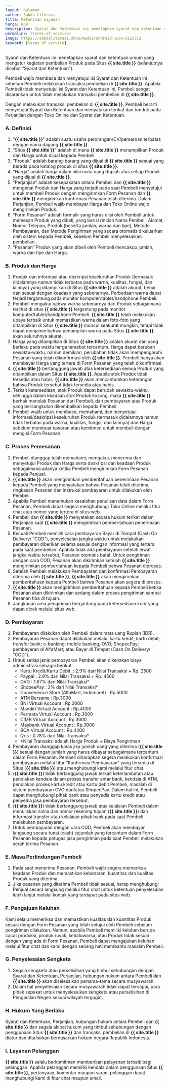 ```yaml
---
layout: halaman
author: Sabda Literasi
title: Ketentuan Layanan
harga: Rp0
description: Syarat dan Ketentuan ini menetapkan syarat dan ketentuan umum yang mengatur kegiatan pembelian Produk pada Situs ini (selanjutnya disebut “Syarat dan Ketentuan”).
permalink: /terms-of-service/
image: https://sabdaliterasi.shop/media/android-icon-512x512
keyword: [terms of service]
---
```

<p>Syarat dan Ketentuan ini menetapkan syarat dan ketentuan umum yang mengatur kegiatan pembelian Produk pada Situs <b>{{ site.title }}</b> (selanjutnya disebut “Syarat dan Ketentuan”).</p><p>Pembeli wajib membaca dan menyetujui isi Syarat dan Ketentuan ini sebelum Pembeli melakukan transaksi pembelian di <b>{{ site.title }}</b>. Apabila Pembeli tidak menyetujui isi Syarat dan Ketentuan ini, Pembeli sangat disarankan untuk tidak melakukan transaksi pembelian di <b>{{ site.title }}</b>.</p><p>Dengan melakukan transaksi pembelian di <b>{{ site.title }}</b>, Pembeli berarti menyetujui Syarat dan Ketentuan dan menyatakan terikat dan tunduk pada Perjanjian dengan Toko Online dan Syarat dan Ketentuan.</p><h3>A. Definisi</h3><ol><li>“<b>{{ site.title }}</b>” adalah suatu usaha perorangan/CV/perseroan terbatas dengan nama dagang <b>{{ site.title }}</b>.</li><li>“Situs <b>{{ site.title }}</b>” adalah di mana <b>{{ site.title }}</b> menampilkan Produk dan Harga untuk dijual kepada Pembeli.</li><li>“Produk” adalah barang-barang yang dijual di <b>{{ site.title }}</b> sesuai yang berada pada katalog produk di situs <b>{{ site.title }}</b>.</li><li>“Harga” adalah harga dalam nilai mata uang Rupiah atas setiap Produk yang dijual di <b>{{ site.title }}</b>.</li><li>“Perjanjian” adalah kesepakatan antara Pembeli dan <b>{{ site.title }}</b> mengenai Produk dan Harga yang terjadi pada saat Pembeli menyetujui untuk membeli Produk dengan mengirimkan Form Pesanan dan <b>{{ site.title }}</b> mengirimkan konfirmasi Pesanan telah diterima. Dalam Perjanjian, Pembeli wajib membayar Harga dan Toko Online wajib mengirimkan Produk.</li><li>“Form Pesanan” adalah formulir yang harus diisi oleh Pembeli untuk memesan Produk yang dibeli, yang berisi rincian Nama Pembeli, Alamat, Nomor Telepon, Produk (beserta jumlah, warna dan tipe), Metode Pembayaran, dan Metode Pengiriman yang secara otomatis dikeluarkan oleh sistem kepada Pembeli, sebelum Pembeli menyelesaikan pembelian..</li><li>“Pesanan” Produk yang akan dibeli oleh Pembeli mencakup jumlah, warna dan tipe dan Harga.</li></ol><h3>B. Produk dan Harga</h3><ol><li>Produk dan informasi atau deskripsi keseluruhan Produk (termasuk didalamnya namun tidak terbatas pada warna, kualitas, fungsi, dan lainnya) yang ditampilkan di Situs <b>{{ site.title }}</b> adalah akurat, benar dan sesuai dengan keadaan yang sebenarnya. Perbedaan warna dapat terjadi tergantung pada monitor komputer/tablet/handphone Pembeli.</li><li>Pembeli mengakui bahwa warna sebenarnya dari Produk sebagaimana terlihat di situs <b>{{ site.title }}</b> tergantung pada monitor komputer/tablet/handphone Pembeli. <b>{{ site.title }}</b> telah melakukan upaya terbaik untuk memastikan warna dalam foto-foto yang ditampilkan di Situs <b>{{ site.title }}</b> muncul seakurat mungkin, tetapi tidak dapat menjamin bahwa penampilan warna pada Situs <b>{{ site.title }}</b> akan seluruhnya akurat.</li><li>Harga yang ditampilkan di Situs <b>{{ site.title }}</b> adalah akurat dan yang berlaku pada waktu harga tersebut tercantum. Harga dapat berubah sewaktu-waktu, namun demikian, perubahan tidak akan mempengaruhi Pesanan yang telah dikonfirmasi oleh <b>{{ site.title }}</b>. Pembeli hanya akan membayar Harga yang tertera di Form Pesanan yang telah dikonfirmasi.</li><li><b>{{ site.title }}</b> bertanggung jawab atas ketersediaan semua Produk yang ditampilkan dalam Situs <b>{{ site.title }}</b>. Apabila stok Produk tidak tersedia atau habis, <b>{{ site.title }}</b> akan mencantumkan keterangan bahwa Produk tersebut tidak tersedia atau habis.</li><li>Terkait ketersediaan, stok Produk dapat berubah sewaktu-waktu, sehingga dalam keadaan stok Produk kosong, maka <b>{{ site.title }}</b> berhak menolak Pesanan dari Pembeli, dan pembayaran atas Produk yang bersangkutan dikembalikan kepada Pembeli.</li><li>Pembeli wajib untuk membaca, memahami, dan menyetujui informasi/deskripsi keseluruhan Produk (termasuk didalamnya namun tidak terbatas pada warna, kualitas, fungsi, dan lainnya) dan Harga sebelum membuat tawaran atau komitmen untuk membeli dengan mengisi Form Pesanan.</li></ol><h3>C. Proses Pemesanan</h3><ol><li>Pembeli dianggap telah memahami, mengakui, menerima dan menyetujui Produk dan Harga serta deskripsi dan keadaan Produk sebagaimana adanya ketika Pembeli mengirimkan Form Pesanan kepada Penjual.</li><li><b>{{ site.title }}</b> akan mengirimkan pemberitahuan penerimaan Pesanan kepada Pembeli yang menyatakan bahwa Pesanan telah diterima, ringkasan Pesanan dan instruksi pembayaran untuk dilakukan oleh Pembeli.</li><li>Apabila Pembeli menemukan kesalahan penulisan data dalam Form Pesanan, Pembeli dapat segera menghubungi Toko Online melalui fitur chat atau nomor yang tertera di situs web.</li><li>Pembeli dan <b>{{ site.title }}</b> menyatakan secara hukum terikat dalam Perjanjian saat <b>{{ site.title }}</b> mengirimkan pemberitahuan penerimaan Pesanan.</li><li>Kecuali Pembeli memilih cara pembayaran Bayar di Tempat (Cash On Delivery/ “COD”), penyelesaian jangka waktu untuk melakukan pembayaran diberikan selama sesuai dengan informasi yang tertera pada saat pembelian. Apabila tidak ada pembayaran setelah lewat jangka waktu tersebut, Pesanan otomatis batal. Untuk pengiriman dengan cara COD, Pesanan akan dikirimkan setelah <b>{{ site.title }}</b> mengirimkan pemberitahuan kepada Pembeli bahwa Pesanan diproses.</li><li>Setelah Pembeli melakukan Pembayaran dan konfirmasi Pembayaran diterima oleh <b>{{ site.title }}</b>, <b>{{ site.title }}</b> akan mengirimkan pemberitahuan kepada Pembeli bahwa Pesanan akan segera di proses.</li><li><b>{{ site.title }}</b> akan mengirimkan pemberitahuan kepada Pembeli ketika Pesanan akan dikirimkan dan sedang dalam proses pengiriman sampai Pesanan tiba di tujuan.</li><li>Jangkauan area pengiriman bergantung pada ketersediaan kurir yang dapat dicek melalui situs web.</li></ol><h3>D. Pembayaran</h3><ol><li>Pembayaran dilakukan oleh Pembeli dalam mata uang Rupiah (IDR).</li><li>Pembayaran Pesanan dapat dilakukan melalui kartu kredit; kartu debit; transfer bank; e-banking; mobile banking; OVO; ShopeePay; pembayaran di AlfaMart; atau Bayar di Tempat (Cash On Delivery/ “COD”).</li><li>Untuk setiap jenis pembayaran Pembeli akan dikenakan biaya administrasi sebagai berikut:<ul><li>Kartu Kredit/Kartu Debit. : 2.9% dari Nilai Transaksi + Rp. 2500</li><li>Paypal : 2.9% dari Nilai Transaksi + Rp. 4500</li><li>OVO : 1.67% dari Nilai Transaksi*</li><li>ShopeePay : 2% dari Nilai Transaksi*</li><li>Convenience Store (AlfaMart, Indomaret) : Rp.5000</li><li>ATM Bersama : Rp.3000</li><li>BNI Virtual Account : Rp.3000</li><li>Mandiri Virtual Account : Rp.4000</li><li>Permata Virtual Account : Rp.3000</li><li>CIMB Virtual Account : Rp.3000</li><li>Maybank Virtual Account : Rp.3000</li><li>BCA Virtual Account : Rp.4400</li><li>Qris : 0.78% dari Nilai Transaksi*</li><li>*Nilai Transaksi adalah Harga Produk + Biaya Pengiriman</li></ul></li> <li>Pembayaran dianggap lunas jika jumlah uang yang diterima (<b>{{ site.title }}</b>) sesuai dengan jumlah yang harus dibayar sebagaimana tercantum dalam Form Pesanan. Pembeli diharapkan segera melakukan konfirmasi pembayaran melalui fitur “Konfirmasi Pembayaran” yang tersedia di Situs (<b>{{ site.title }}</b>) atau menghubungi kami melalui fitur chat.</li> <li>(<b>{{ site.title }}</b>) tidak bertanggung jawab terkait keterlambatan atau penolakan kendala dalam proses transfer antar bank, kendala di ATM, penolakan proses kartu kredit atau kartu debit Pembeli, masalah di sistem pembayaran OVO dan/atau ShopeePay. Dalam hal ini, Pembeli dapat menghubungi pihak bank atau penyedia kartu kredit atau penyedia jasa pembayaran tersebut.</li> <li>(<b>{{ site.title }}</b>) tidak bertanggung jawab atas kelalaian Pembeli dalam menuliskan nama dan nomor rekening tujuan (<b>{{ site.title }}</b>) dan informasi transfer atau kelalaian pihak bank pada saat Pembeli melakukan pembayaran.</li> <li>Untuk pembayaran dengan cara COD, Pembeli akan membayar langsung secara tunai (cash) sejumlah yang tercantum dalam Form Pesanan kepada petugas jasa pengiriman pada saat Pembeli melakukan serah terima Pesanan.</li></ol> <h3>E. Masa Perlindungan Pembeli</h3><p></p><ol><li>Pada saat menerima Pesanan, Pembeli wajib segera memeriksa keadaan Produk dan memastikan kebenaran, kuantitas dan kualitas Produk yang diterima.</li><li>Jika pesanan yang diterima Pembeli tidak sesuai, harap menghubungi Penjual secara langsung melalui fitur chat untuk ketentuan penyelesaian lebih lanjut melalui kontak yang terdapat pada situs web.</li></ol><p></p><h3>F. Pengajuan Keluhan</h3><p>Kami selalu memeriksa dan memastikan kualitas dan kuantitas Produk sesuai dengan Form Pesanan yang telah setujui oleh Pembeli sebelum pengiriman dilakukan. Namun, apabila Pembeli memiliki keluhan berupa cacat produksi, produk rusak, kedaluwarsa, atau Produk tidak sesuai dengan yang ada di Form Pesanan, Pembeli dapat mengajukan keluhan melalui fitur chat dan kami dengan senang hati membantu masalah Pembeli.</p><h3>G. Penyelesaian Sengketa</h3><p></p><ol><li>Segala sengketa atau perselisihan yang timbul sehubungan dengan Syarat dan Ketentuan, Perjanjian, hubungan hukum antara Pembeli dan <b>{{ site.title }}</b> akan diselesaikan pertama-tama secara musyawarah.</li><li>Dalam hal penyelesaian secara musyawarah tidak dapat tercapai, para pihak sepakat untuk menyelesaikan sengketa atau perselisihan di Pengadilan Negeri sesuai wilayah tergugat.</li></ol><p></p><h3>H. Hukum Yang Berlaku</h3><p>Syarat dan Ketentuan, Perjanjian, hubungan hukum antara Pembeli dan <b>{{ site.title }}</b> dan segala akibat hukum yang timbul sehubungan dengan penggunaan Situs <b>{{ site.title }}</b> dan transaksi pembelian di <b>{{ site.title }}</b> diatur dan ditafsirkan berdasarkan hukum negara Republik Indonesia.</p><h3>I. Layanan Pelanggan</h3><p><b>{{ site.title }}</b> selalu berkomitmen memberikan pelayanan terbaik bagi pelanggan. Apabila pelanggan memiliki kendala dalam penggunaan Situs <b>{{ site.title }}</b>, pertanyaan, komentar maupun saran, pelanggan dapat menghubungi kami di fitur chat maupun email.</p>
